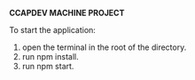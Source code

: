 **CCAPDEV MACHINE PROJECT**

To start the application:
1. open the terminal in the root of the directory.
2. run npm install.
3. run npm start.
